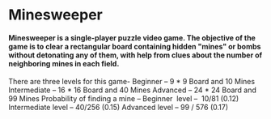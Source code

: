 # Minesweeper
#### Minesweeper is a single-player puzzle video game. The objective of the game is to clear a rectangular board containing hidden "mines" or bombs without detonating any of them, with help from clues about the number of neighboring mines in each field.
There are three levels for this game-
Beginner – 9 * 9 Board and 10 Mines
Intermediate – 16 * 16 Board and 40 Mines
Advanced – 24 * 24 Board and 99 Mines
Probability of finding a mine –
Beginner  level –  10/81 (0.12)
Intermediate level – 40/256 (0.15)
Advanced level – 99 / 576 (0.17)
